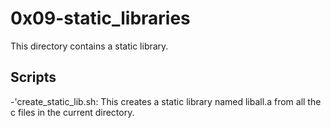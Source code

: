 # 0x09-static_libraries

This directory contains a static library.

## Scripts

-'create_static_lib.sh: This creates a static library named liball.a from all the c files in the current directory.
